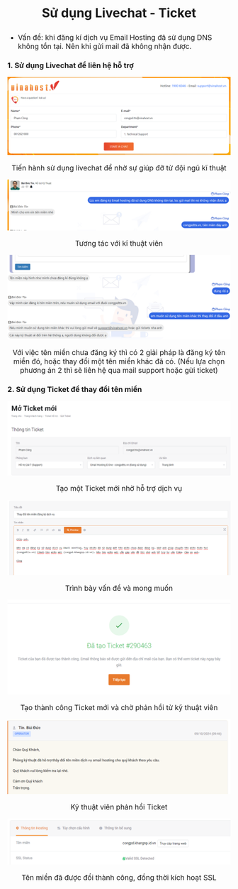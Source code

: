 # <p align="center" style="font-size:28px;">Sử dụng Livechat - Ticket</p>

- <p style="font-size:16px;">Vấn đề: khi đăng kí dịch vụ Email Hosting đã sử dụng DNS không tồn tại. Nên khi gửi mail đã không nhận được.</p>

### 1. Sử dụng Livechat để liên hệ hỗ trợ

<div style="text-align:center"><img src="image-34.png" /></div>
<p align="center" style="font-size:16px;">Tiến hành sử dụng livechat để nhờ sự giúp đỡ từ đội ngũ kĩ thuật</p>

<div style="text-align:center"><img src="image-35.png" /></div>
<p align="center" style="font-size:16px;">Tương tác với kĩ thuật viên</p>

<div style="text-align:center"><img src="image-36.png" /></div>
<p align="center" style="font-size:16px;">Với việc tên miền chưa đăng ký thì có 2 giải pháp là đăng ký tên miền đó, hoặc thay đổi một tên miền khác đã có. (Nếu lựa chọn phương án 2 thì sẽ liên hệ qua mail support hoặc gửi ticket)</p>

### 2. Sử dụng Ticket để thay đổi tên miền

<div style="text-align:center"><img src="image-37.png" /></div>
<p align="center" style="font-size:16px;">Tạo một Ticket mới nhờ hỗ trợ dịch vụ</p>

<div style="text-align:center"><img src="image-38.png" /></div>
<p align="center" style="font-size:16px;">Trình bày vấn đề và mong muốn</p>

<div style="text-align:center"><img src="image-39.png" /></div>
<p align="center" style="font-size:16px;">Tạo thành công Ticket mới và chờ phản hồi từ kỹ thuật viên</p>

<div style="text-align:center"><img src="image-40.png" /></div>
<p align="center" style="font-size:16px;">Kỹ thuật viên phản hồi Ticket</p>

<div style="text-align:center"><img src="image-41.png" /></div>
<p align="center" style="font-size:16px;">Tên miền đã được đổi thành công, đồng thời kích hoạt SSL</p>
